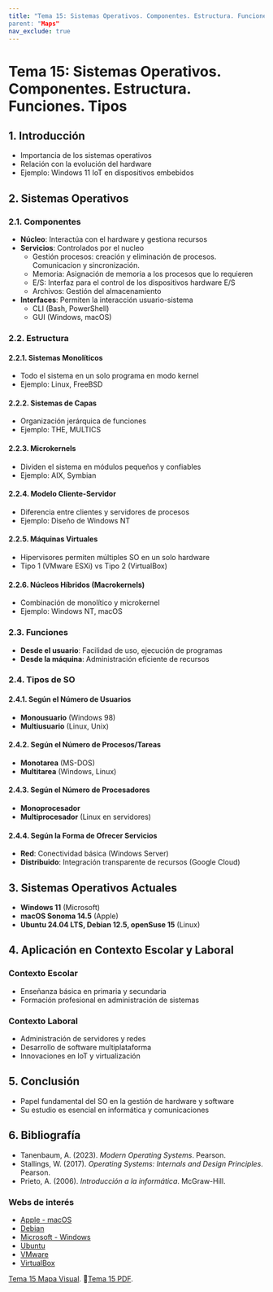 ```yaml
---
title: "Tema 15: Sistemas Operativos. Componentes. Estructura. Funciones. Tipos
parent: "Maps"
nav_exclude: true
---
```


# Tema 15: Sistemas Operativos. Componentes. Estructura. Funciones. Tipos

## 1. Introducción
- Importancia de los sistemas operativos
- Relación con la evolución del hardware
- Ejemplo: Windows 11 IoT en dispositivos embebidos

## 2. Sistemas Operativos

### 2.1. Componentes
- **Núcleo**: Interactúa con el hardware y gestiona recursos
- **Servicios**: Controlados por el nucleo
  - Gestión procesos: creación y eliminación de procesos. Comunicacion y sincronización.
  - Memoria: Asignación de memoria a los procesos que lo requieren
  - E/S: Interfaz para el control de los dispositivos hardware E/S
  - Archivos: Gestión del almacenamiento
- **Interfaces**: Permiten la interacción usuario-sistema
  - CLI (Bash, PowerShell) 
  - GUI (Windows, macOS)

### 2.2. Estructura
#### 2.2.1. Sistemas Monolíticos
- Todo el sistema en un solo programa en modo kernel
- Ejemplo: Linux, FreeBSD

#### 2.2.2. Sistemas de Capas
- Organización jerárquica de funciones
- Ejemplo: THE, MULTICS

#### 2.2.3. Microkernels
- Dividen el sistema en módulos pequeños y confiables
- Ejemplo: AIX, Symbian

#### 2.2.4. Modelo Cliente-Servidor
- Diferencia entre clientes y servidores de procesos
- Ejemplo: Diseño de Windows NT

#### 2.2.5. Máquinas Virtuales
- Hipervisores permiten múltiples SO en un solo hardware
- Tipo 1 (VMware ESXi) vs Tipo 2 (VirtualBox)

#### 2.2.6. Núcleos Híbridos (Macrokernels)
- Combinación de monolítico y microkernel
- Ejemplo: Windows NT, macOS

### 2.3. Funciones
- **Desde el usuario**: Facilidad de uso, ejecución de programas
- **Desde la máquina**: Administración eficiente de recursos

### 2.4. Tipos de SO
#### 2.4.1. Según el Número de Usuarios
- **Monousuario** (Windows 98)
- **Multiusuario** (Linux, Unix)

#### 2.4.2. Según el Número de Procesos/Tareas
- **Monotarea** (MS-DOS)
- **Multitarea** (Windows, Linux)

#### 2.4.3. Según el Número de Procesadores
- **Monoprocesador**
- **Multiprocesador** (Linux en servidores)

#### 2.4.4. Según la Forma de Ofrecer Servicios
- **Red**: Conectividad básica (Windows Server)
- **Distribuido**: Integración transparente de recursos (Google Cloud)

## 3. Sistemas Operativos Actuales
- **Windows 11** (Microsoft)
- **macOS Sonoma 14.5** (Apple)
- **Ubuntu 24.04 LTS, Debian 12.5, openSuse 15** (Linux)

## 4. Aplicación en Contexto Escolar y Laboral
### Contexto Escolar
- Enseñanza básica en primaria y secundaria
- Formación profesional en administración de sistemas

### Contexto Laboral
- Administración de servidores y redes
- Desarrollo de software multiplataforma
- Innovaciones en IoT y virtualización

## 5. Conclusión
- Papel fundamental del SO en la gestión de hardware y software
- Su estudio es esencial en informática y comunicaciones

## 6. Bibliografía
- Tanenbaum, A. (2023). *Modern Operating Systems*. Pearson.
- Stallings, W. (2017). *Operating Systems: Internals and Design Principles*. Pearson.
- Prieto, A. (2006). *Introducción a la informática*. McGraw-Hill.
  
### Webs de interés
- [Apple - macOS](https://www.apple.com/macos)
- [Debian](https://www.debian.org/)
- [Microsoft - Windows](https://www.microsoft.com/windows/)
- [Ubuntu](https://ubuntu.com/)
- [VMware](https://www.vmware.com/)
- [VirtualBox](https://www.virtualbox.org/)

[Tema 15 Mapa Visual](tema15map.html).
📄[Tema 15 PDF](tema15.pdf).